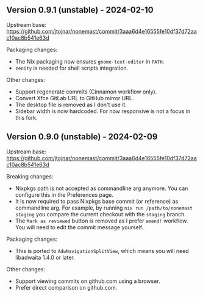 ## Version 0.9.1 (unstable) - 2024-02-10

Upstream base: https://github.com/jtojnar/nonemast/commit/3aaa6d4e16555fe10df37d72aac10ac8b541e63d

Packaging changes:

- The Nix packaging now ensures `gnome-text-editor` in `PATH`.
- `zenity` is needed for shell scripts integration.

Other changes:

- Support regenerate commits (Cinnamon workflow only).
- Convert Xfce GitLab URL to GitHub mirror URL.
- The desktop file is removed as I don't use it.
- Sidebar width is now hardcoded. For now responsive is not a focus in this fork.

## Version 0.9.0 (unstable) - 2024-02-09

Upstream base: https://github.com/jtojnar/nonemast/commit/3aaa6d4e16555fe10df37d72aac10ac8b541e63d

Breaking changes:

- Nixpkgs path is not accepted as commandline arg anymore. You can configure this in the Preferences page.
- It is now required to pass Nixpkgs base commit (or reference) as commandline arg.
  For example, by running `nix run /path/to/nonemast staging` you compare the current checkout with the `staging` branch.
- The `Mark as reviewed` button is removed as I prefer `amend!` workflow. You will need to edit the commit message yourself.

Packaging changes:

- This is ported to `AdwNavigationSplitView`, which means you will need libadwaita 1.4.0 or later.

Other changes:

- Support viewing commits on github.com using a browser.
- Prefer direct comparison on github.com.
